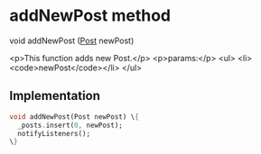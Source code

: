 


# addNewPost method








void addNewPost
([Post](../../models_post_post_model/Post-class.md) newPost)





\<p\>This function adds new Post.\</p\>
\<p\>params:\</p\>
\<ul\>
\<li\>\<code\>newPost\</code\>\</li\>
\</ul\>



## Implementation

```dart
void addNewPost(Post newPost) \{
  _posts.insert(0, newPost);
  notifyListeners();
\}
```







